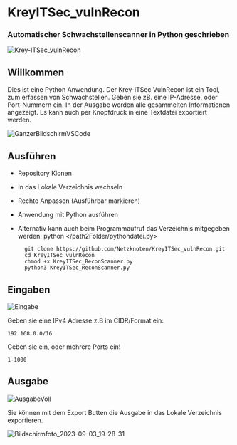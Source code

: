# KreyITSec_vulnRecon 
### Automatischer Schwachstellenscanner in Python geschrieben ###


![Krey-ITSec_vulnRecon](https://github.com/Netzknoten/KreyITSec_vulnRecon/assets/114874531/9fd31dc0-0a1b-4be7-82f7-5d6b07eb633f)


## Willkommen ##
Dies ist eine Python Anwendung. Der Krey-iTSec VulnRecon ist ein Tool, zum erfassen von Schwachstellen. Geben sie zB. eine IP-Adresse, oder Port-Nummern ein. In der Ausgabe werden alle gesammelten Informationen angezeigt. Es kann auch per Knopfdruck in eine Textdatei exportiert werden. 

![GanzerBildschirmVSCode](https://github.com/Netzknoten/KreyITSec_vulnRecon/assets/114874531/8413c76d-f18f-4974-bb6c-1829bbed0b03)


## Ausführen ##


- Repository Klonen
- In das Lokale Verzeichnis wechseln
- Rechte Anpassen (Ausführbar markieren)
- Anwendung mit Python ausführen
- Alternativ kann auch beim Programmaufruf das Verzeichnis mitgegeben werden: python </path2Folder/pythondatei.py>

        git clone https://github.com/Netzknoten/KreyITSec_vulnRecon.git
        cd KreyITSec_vulnRecon
        chmod +x KreyITSec_ReconScanner.py
        python3 KreyITSec_ReconScanner.py
        


## Eingaben ##
![Eingabe](https://github.com/Netzknoten/KreyITSec_vulnRecon/assets/114874531/092c76c5-c38b-4a05-840a-9a51aa36b374)

Geben sie eine IPv4 Adresse z.B im CIDR/Format ein:
    
    192.168.0.0/16
  
Geben sie ein, oder mehrere Ports ein!

    1-1000
## Ausgabe ##
![AusgabeVoll](https://github.com/Netzknoten/KreyITSec_vulnRecon/assets/114874531/042c504f-7c01-40c0-aa76-f46e86f4421f)






Sie können mit dem Export Butten die Ausgabe in das Lokale Verzeichnis exportieren.

![Bildschirmfoto_2023-09-03_19-28-31](https://github.com/Netzknoten/KreyITSec_vulnRecon/assets/114874531/8f3bc130-b3d0-4dc2-b882-ffac5daa9aa6)
